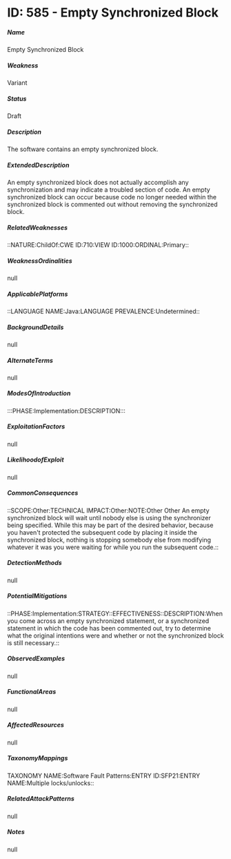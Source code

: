 # ID: 585 - Empty Synchronized Block
<h5>Name</h5>Empty Synchronized Block
<h5>Weakness</h5>Variant
<h5>Status</h5>Draft
<h5>Description</h5>The software contains an empty synchronized block.
<h5>ExtendedDescription</h5>An empty synchronized block does not actually accomplish any synchronization and may indicate a troubled section of code. An empty synchronized block can occur because code no longer needed within the synchronized block is commented out without removing the synchronized block.
<h5>RelatedWeaknesses</h5>::NATURE:ChildOf:CWE ID:710:VIEW ID:1000:ORDINAL:Primary::
<h5>WeaknessOrdinalities</h5>null
<h5>ApplicablePlatforms</h5>::LANGUAGE NAME:Java:LANGUAGE PREVALENCE:Undetermined::
<h5>BackgroundDetails</h5>null
<h5>AlternateTerms</h5>null
<h5>ModesOfIntroduction</h5>:::PHASE:Implementation:DESCRIPTION:::
<h5>ExploitationFactors</h5>null
<h5>LikelihoodofExploit</h5>null
<h5>CommonConsequences</h5>::SCOPE:Other:TECHNICAL IMPACT:Other:NOTE:Other Other An empty synchronized block will wait until nobody else is using the synchronizer being specified. While this may be part of the desired behavior, because you haven't protected the subsequent code by placing it inside the synchronized block, nothing is stopping somebody else from modifying whatever it was you were waiting for while you run the subsequent code.::
<h5>DetectionMethods</h5>null
<h5>PotentialMitigations</h5>::PHASE:Implementation:STRATEGY::EFFECTIVENESS::DESCRIPTION:When you come across an empty synchronized statement, or a synchronized statement in which the code has been commented out, try to determine what the original intentions were and whether or not the synchronized block is still necessary.::
<h5>ObservedExamples</h5>null
<h5>FunctionalAreas</h5>null
<h5>AffectedResources</h5>null
<h5>TaxonomyMappings</h5>TAXONOMY NAME:Software Fault Patterns:ENTRY ID:SFP21:ENTRY NAME:Multiple locks/unlocks::
<h5>RelatedAttackPatterns</h5>null
<h5>Notes</h5>null

